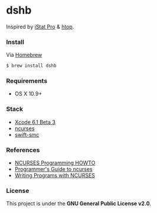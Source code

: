 dshb
====

Inspired by [iStat Pro](https://www.apple.com/downloads/dashboard/status/istatpro.html)
& [htop](https://github.com/hishamhm/htop).


### Install

Via [Homebrew](http://brew.sh)

```bash
$ brew install dshb
```


### Requirements

- OS X 10.9+


### Stack

- [Xcode 6.1 Beta 3](https://developer.apple.com/xcode/downloads/)
- [ncurses](https://www.gnu.org/software/ncurses/ncurses.html)
- [swift-smc](https://github.com/beltex/swift-smc)


### References

- [NCURSES Programming HOWTO](http://www.tldp.org/HOWTO/NCURSES-Programming-HOWTO/index.html)
- [Programmer's Guide to ncurses](http://www.c-for-dummies.com/ncurses/)
- [Writing Programs with NCURSES](http://invisible-island.net/ncurses/ncurses-intro.html)


### License

This project is under the **GNU General Public License v2.0**.

